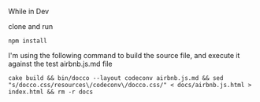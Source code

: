 While in Dev

clone and run

    npm install

I'm using the following command to build the source file, and execute it against the test airbnb.js.md file

    cake build && bin/docco --layout codeconv airbnb.js.md && sed "s/docco.css/resources\/codeconv\/docco.css/" < docs/airbnb.js.html > index.html && rm -r docs